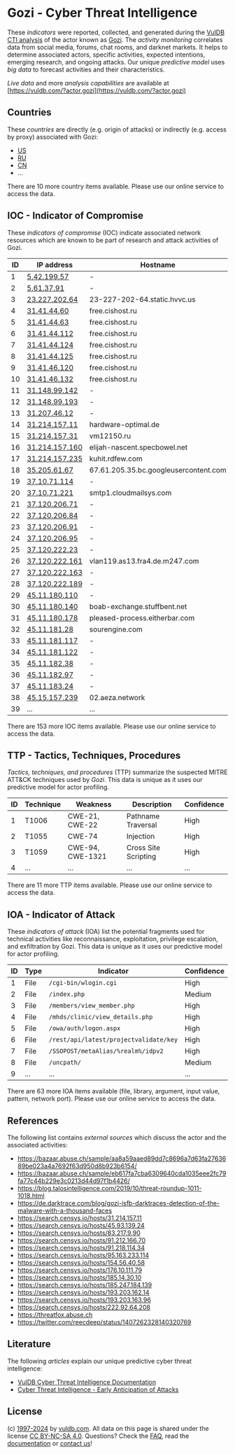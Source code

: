 # Gozi - Cyber Threat Intelligence

These _indicators_ were reported, collected, and generated during the [VulDB CTI analysis](https://vuldb.com/?kb.cti) of the actor known as [Gozi](https://vuldb.com/?actor.gozi). The _activity monitoring_ correlates data from social media, forums, chat rooms, and darknet markets. It helps to determine associated actors, specific activities, expected intentions, emerging research, and ongoing attacks. Our unique _predictive model_ uses _big data_ to forecast activities and their characteristics.

_Live data_ and more _analysis capabilities_ are available at [https://vuldb.com/?actor.gozi](https://vuldb.com/?actor.gozi)

## Countries

These _countries_ are directly (e.g. origin of attacks) or indirectly (e.g. access by proxy) associated with Gozi:

* [US](https://vuldb.com/?country.us)
* [RU](https://vuldb.com/?country.ru)
* [CN](https://vuldb.com/?country.cn)
* ...

There are 10 more country items available. Please use our online service to access the data.

## IOC - Indicator of Compromise

These _indicators of compromise_ (IOC) indicate associated network resources which are known to be part of research and attack activities of Gozi.

ID | IP address | Hostname | Campaign | Confidence
-- | ---------- | -------- | -------- | ----------
1 | [5.42.199.57](https://vuldb.com/?ip.5.42.199.57) | - | - | High
2 | [5.61.37.91](https://vuldb.com/?ip.5.61.37.91) | - | - | High
3 | [23.227.202.64](https://vuldb.com/?ip.23.227.202.64) | 23-227-202-64.static.hvvc.us | - | High
4 | [31.41.44.60](https://vuldb.com/?ip.31.41.44.60) | free.cishost.ru | - | High
5 | [31.41.44.63](https://vuldb.com/?ip.31.41.44.63) | free.cishost.ru | - | High
6 | [31.41.44.112](https://vuldb.com/?ip.31.41.44.112) | free.cishost.ru | - | High
7 | [31.41.44.124](https://vuldb.com/?ip.31.41.44.124) | free.cishost.ru | - | High
8 | [31.41.44.125](https://vuldb.com/?ip.31.41.44.125) | free.cishost.ru | - | High
9 | [31.41.46.120](https://vuldb.com/?ip.31.41.46.120) | free.cishost.ru | - | High
10 | [31.41.46.132](https://vuldb.com/?ip.31.41.46.132) | free.cishost.ru | - | High
11 | [31.148.99.142](https://vuldb.com/?ip.31.148.99.142) | - | - | High
12 | [31.148.99.193](https://vuldb.com/?ip.31.148.99.193) | - | - | High
13 | [31.207.46.12](https://vuldb.com/?ip.31.207.46.12) | - | - | High
14 | [31.214.157.11](https://vuldb.com/?ip.31.214.157.11) | hardware-optimal.de | - | High
15 | [31.214.157.31](https://vuldb.com/?ip.31.214.157.31) | vm12150.ru | - | High
16 | [31.214.157.160](https://vuldb.com/?ip.31.214.157.160) | elijah-nascent.specbowel.net | - | High
17 | [31.214.157.235](https://vuldb.com/?ip.31.214.157.235) | kuhit.rdfew.com | - | High
18 | [35.205.61.67](https://vuldb.com/?ip.35.205.61.67) | 67.61.205.35.bc.googleusercontent.com | - | Medium
19 | [37.10.71.114](https://vuldb.com/?ip.37.10.71.114) | - | - | High
20 | [37.10.71.221](https://vuldb.com/?ip.37.10.71.221) | smtp1.cloudmailsys.com | - | High
21 | [37.120.206.71](https://vuldb.com/?ip.37.120.206.71) | - | - | High
22 | [37.120.206.84](https://vuldb.com/?ip.37.120.206.84) | - | - | High
23 | [37.120.206.91](https://vuldb.com/?ip.37.120.206.91) | - | - | High
24 | [37.120.206.95](https://vuldb.com/?ip.37.120.206.95) | - | - | High
25 | [37.120.222.23](https://vuldb.com/?ip.37.120.222.23) | - | - | High
26 | [37.120.222.161](https://vuldb.com/?ip.37.120.222.161) | vlan119.as13.fra4.de.m247.com | - | High
27 | [37.120.222.163](https://vuldb.com/?ip.37.120.222.163) | - | - | High
28 | [37.120.222.189](https://vuldb.com/?ip.37.120.222.189) | - | - | High
29 | [45.11.180.110](https://vuldb.com/?ip.45.11.180.110) | - | - | High
30 | [45.11.180.140](https://vuldb.com/?ip.45.11.180.140) | boab-exchange.stuffbent.net | - | High
31 | [45.11.180.178](https://vuldb.com/?ip.45.11.180.178) | pleased-process.eitherbar.com | - | High
32 | [45.11.181.28](https://vuldb.com/?ip.45.11.181.28) | sourengine.com | - | High
33 | [45.11.181.117](https://vuldb.com/?ip.45.11.181.117) | - | - | High
34 | [45.11.181.122](https://vuldb.com/?ip.45.11.181.122) | - | - | High
35 | [45.11.182.38](https://vuldb.com/?ip.45.11.182.38) | - | - | High
36 | [45.11.182.97](https://vuldb.com/?ip.45.11.182.97) | - | - | High
37 | [45.11.183.24](https://vuldb.com/?ip.45.11.183.24) | - | - | High
38 | [45.15.157.239](https://vuldb.com/?ip.45.15.157.239) | 02.aeza.network | - | High
39 | ... | ... | ... | ...

There are 153 more IOC items available. Please use our online service to access the data.

## TTP - Tactics, Techniques, Procedures

_Tactics, techniques, and procedures_ (TTP) summarize the suspected MITRE ATT&CK techniques used by _Gozi_. This data is unique as it uses our predictive model for actor profiling.

ID | Technique | Weakness | Description | Confidence
-- | --------- | -------- | ----------- | ----------
1 | T1006 | CWE-21, CWE-22 | Pathname Traversal | High
2 | T1055 | CWE-74 | Injection | High
3 | T1059 | CWE-94, CWE-1321 | Cross Site Scripting | High
4 | ... | ... | ... | ...

There are 11 more TTP items available. Please use our online service to access the data.

## IOA - Indicator of Attack

These _indicators of attack_ (IOA) list the potential fragments used for technical activities like reconnaissance, exploitation, privilege escalation, and exfiltration by Gozi. This data is unique as it uses our predictive model for actor profiling.

ID | Type | Indicator | Confidence
-- | ---- | --------- | ----------
1 | File | `/cgi-bin/wlogin.cgi` | High
2 | File | `/index.php` | Medium
3 | File | `/members/view_member.php` | High
4 | File | `/mhds/clinic/view_details.php` | High
5 | File | `/owa/auth/logon.aspx` | High
6 | File | `/rest/api/latest/projectvalidate/key` | High
7 | File | `/SSOPOST/metaAlias/%realm%/idpv2` | High
8 | File | `/uncpath/` | Medium
9 | ... | ... | ...

There are 63 more IOA items available (file, library, argument, input value, pattern, network port). Please use our online service to access the data.

## References

The following list contains _external sources_ which discuss the actor and the associated activities:

* https://bazaar.abuse.ch/sample/aa8a59aaed89dd7c8696a7d63fa2763689be023a4a7692f63d950d8b923b6154/
* https://bazaar.abuse.ch/sample/eb617fa7cba6309640cda1035eee2fc79fa77c44b229e3c0213d44d97f1b4426/
* https://blog.talosintelligence.com/2019/10/threat-roundup-1011-1018.html
* https://de.darktrace.com/blog/gozi-isfb-darktraces-detection-of-the-malware-with-a-thousand-faces
* https://search.censys.io/hosts/31.214.157.11
* https://search.censys.io/hosts/45.93.139.24
* https://search.censys.io/hosts/83.217.9.90
* https://search.censys.io/hosts/91.212.166.70
* https://search.censys.io/hosts/91.218.114.34
* https://search.censys.io/hosts/95.163.233.114
* https://search.censys.io/hosts/154.56.40.58
* https://search.censys.io/hosts/176.10.111.79
* https://search.censys.io/hosts/185.14.30.10
* https://search.censys.io/hosts/185.247.184.139
* https://search.censys.io/hosts/193.203.162.14
* https://search.censys.io/hosts/193.203.163.96
* https://search.censys.io/hosts/222.92.64.208
* https://threatfox.abuse.ch
* https://twitter.com/reecdeep/status/1407262328140320769

## Literature

The following _articles_ explain our unique predictive cyber threat intelligence:

* [VulDB Cyber Threat Intelligence Documentation](https://vuldb.com/?kb.cti)
* [Cyber Threat Intelligence - Early Anticipation of Attacks](https://www.scip.ch/en/?labs.20201022)

## License

(c) [1997-2024](https://vuldb.com/?kb.changelog) by [vuldb.com](https://vuldb.com/?kb.about). All data on this page is shared under the license [CC BY-NC-SA 4.0](https://creativecommons.org/licenses/by-nc-sa/4.0/). Questions? Check the [FAQ](https://vuldb.com/?kb.faq), read the [documentation](https://vuldb.com/?kb) or [contact us](https://vuldb.com/?contact)!
